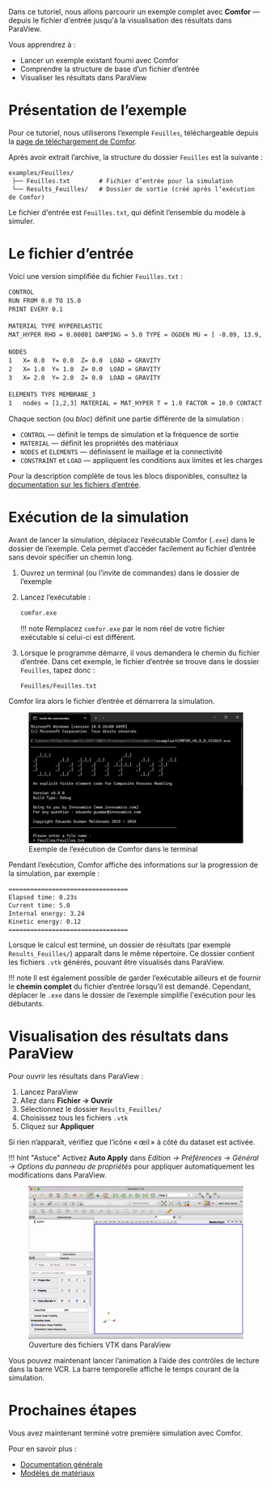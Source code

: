 Dans ce tutoriel, nous allons parcourir un exemple complet avec **Comfor** — depuis le fichier d'entrée jusqu'à la visualisation des résultats dans ParaView.

Vous apprendrez à :

- Lancer un exemple existant fourni avec Comfor
- Comprendre la structure de base d’un fichier d’entrée
- Visualiser les résultats dans ParaView

# Présentation de l’exemple

Pour ce tutoriel, nous utiliserons l’exemple `Feuilles`, téléchargeable depuis la [page de téléchargement de Comfor](download.md#exemples).

Après avoir extrait l’archive, la structure du dossier `Feuilles` est la suivante :

```text
examples/Feuilles/
 ├── Feuilles.txt        # Fichier d’entrée pour la simulation
 └── Results_Feuilles/   # Dossier de sortie (créé après l’exécution de Comfor)
```

Le fichier d'entrée est `Feuilles.txt`, qui définit l’ensemble du modèle à simuler.

# Le fichier d’entrée

Voici une version simplifiée du fichier `Feuilles.txt` :

```xml
CONTROL
RUN FROM 0.0 TO 15.0
PRINT EVERY 0.1

MATERIAL TYPE HYPERELASTIC
MAT_HYPER RHO = 0.00001 DAMPING = 5.0 TYPE = OGDEN MU = [ -0.09, 13.9, -0.20 ] ALPHA = [ -13.7, 0.10, 5.06 ]

NODES
1	X= 0.0	Y= 0.0	Z= 0.0	LOAD = GRAVITY
2	X= 1.0	Y= 1.0	Z= 0.0	LOAD = GRAVITY
3	X= 2.0	Y= 2.0	Z= 0.0	LOAD = GRAVITY

ELEMENTS TYPE MEMBRANE_3
1	nodes = [1,2,3] MATERIAL = MAT_HYPER T = 1.0 FACTOR = 10.0 CONTACT = EDGE
```

Chaque section (ou *bloc*) définit une partie différente de la simulation :

* `CONTROL` — définit le temps de simulation et la fréquence de sortie
* `MATERIAL` — définit les propriétés des matériaux
* `NODES` et `ELEMENTS` — définissent le maillage et la connectivité
* `CONSTRAINT` et `LOAD` — appliquent les conditions aux limites et les charges

Pour la description complète de tous les blocs disponibles, consultez la [documentation sur les fichiers d’entrée](../docs/preprocessing.md).

# Exécution de la simulation

Avant de lancer la simulation, déplacez l’exécutable Comfor (`.exe`) dans le dossier de l’exemple. Cela permet d’accéder facilement au fichier d’entrée sans devoir spécifier un chemin long.

1. Ouvrez un terminal (ou l’invite de commandes) dans le dossier de l’exemple

2. Lancez l’exécutable :
    ```bash
    comfor.exe
    ```

    !!! note
        Remplacez `comfor.exe` par le nom réel de votre fichier exécutable si celui-ci est différent.

3. Lorsque le programme démarre, il vous demandera le chemin du fichier d’entrée. Dans cet exemple, le fichier d’entrée se trouve dans le dossier `Feuilles`, tapez donc :
    ```text
    Feuilles/Feuilles.txt
    ```

Comfor lira alors le fichier d’entrée et démarrera la simulation.

<figure>
  <img src="../../assets/img/run_comfor.png" alt="Exécution de Comfor dans le terminal">
  <figcaption>Exemple de l’exécution de Comfor dans le terminal</figcaption>
</figure>

Pendant l’exécution, Comfor affiche des informations sur la progression de la simulation, par exemple :

```console
=================================
Elapsed time: 0.23s
Current time: 5.0
Internal energy: 3.24
Kinetic energy: 0.12
=================================
```

Lorsque le calcul est terminé, un dossier de résultats (par exemple `Results_Feuilles/`) apparaît dans le même répertoire. Ce dossier contient les fichiers `.vtk` générés, pouvant être visualisés dans ParaView.

!!! note
    Il est également possible de garder l’exécutable ailleurs et de fournir le **chemin complet** du fichier d’entrée lorsqu’il est demandé.
    Cependant, déplacer le `.exe` dans le dossier de l’exemple simplifie l'exécution pour les débutants.

# Visualisation des résultats dans ParaView

Pour ouvrir les résultats dans ParaView :

1. Lancez ParaView
2. Allez dans **Fichier → Ouvrir**
3. Sélectionnez le dossier `Results_Feuilles/`
4. Choisissez tous les fichiers `.vtk`
5. Cliquez sur **Appliquer**

Si rien n’apparaît, vérifiez que l’icône « œil » à côté du dataset est activée.

!!! hint "Astuce"
    Activez **Auto Apply** dans *Edition → Préférences → Général → Options du panneau de propriétés*
    pour appliquer automatiquement les modifications dans ParaView.

<figure>
  <img src="../../assets/img/open_vtk.gif" alt="Ouverture des fichiers VTK dans ParaView">
  <figcaption>Ouverture des fichiers VTK dans ParaView</figcaption>
</figure>

Vous pouvez maintenant lancer l’animation à l’aide des contrôles de lecture dans la barre VCR.
La barre temporelle affiche le temps courant de la simulation.

# Prochaines étapes

Vous avez maintenant terminé votre première simulation avec Comfor.

Pour en savoir plus :

* [Documentation générale](../docs/overview.md)
* [Modèles de matériaux](../docs/materials.md)
